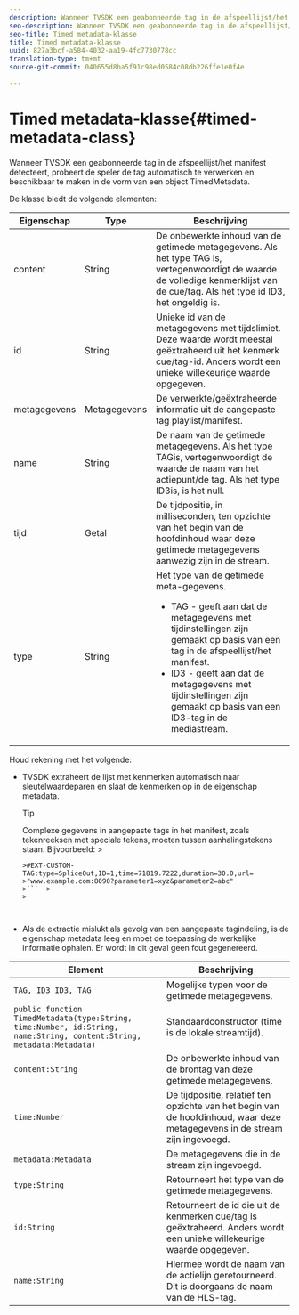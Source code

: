 ```yaml
---
description: Wanneer TVSDK een geabonneerde tag in de afspeellijst/het manifest detecteert, probeert de speler de tag automatisch te verwerken en beschikbaar te maken in de vorm van een object TimedMetadata.
seo-description: Wanneer TVSDK een geabonneerde tag in de afspeellijst/het manifest detecteert, probeert de speler de tag automatisch te verwerken en beschikbaar te maken in de vorm van een object TimedMetadata.
seo-title: Timed metadata-klasse
title: Timed metadata-klasse
uuid: 827a3bcf-a584-4032-aa19-4fc7730778cc
translation-type: tm+mt
source-git-commit: 040655d8ba5f91c98ed0584c08db226ffe1e0f4e

---
```



# Timed metadata-klasse{#timed-metadata-class}

Wanneer TVSDK een geabonneerde tag in de afspeellijst/het manifest detecteert, probeert de speler de tag automatisch te verwerken en beschikbaar te maken in de vorm van een object TimedMetadata.

De klasse biedt de volgende elementen:

<table id="table_FFC56AC5B1E04DA99C9309C0223ABA90"> 
 <thead> 
  <tr> 
   <th colname="col1" class="entry"> Eigenschap </th> 
   <th colname="col02" class="entry"> Type </th> 
   <th colname="col2" class="entry"> Beschrijving </th> 
  </tr>
 </thead>
 <tbody> 
  <tr> 
   <td colname="col1"><span class="codeph"> content</span> </td> 
   <td colname="col02"> String </td> 
   <td colname="col2"> De onbewerkte inhoud van de getimede metagegevens. Als het type TAG is, vertegenwoordigt de waarde de volledige kenmerklijst van de cue/tag. Als het type id ID3, het ongeldig is. </td> 
  </tr> 
  <tr> 
   <td colname="col1"><span class="codeph"> id</span> </td> 
   <td colname="col02"> String </td> 
   <td colname="col2"> Unieke id van de metagegevens met tijdslimiet. Deze waarde wordt meestal geëxtraheerd uit het kenmerk cue/tag-id. Anders wordt een unieke willekeurige waarde opgegeven. </td> 
  </tr> 
  <tr> 
   <td colname="col1"><span class="codeph"> metagegevens</span> </td> 
   <td colname="col02"> Metagegevens </td> 
   <td colname="col2"> De verwerkte/geëxtraheerde informatie uit de aangepaste tag playlist/manifest. </td> 
  </tr> 
  <tr> 
   <td colname="col1"><span class="codeph"> name</span> </td> 
   <td colname="col02"> String </td> 
   <td colname="col2">De naam van de getimede metagegevens. Als het type <span class="codeph"> TAG</span>is, vertegenwoordigt de waarde de naam van het actiepunt/de tag. Als het type <span class="codeph"> ID3</span>is, is het null. </td> 
  </tr> 
  <tr> 
   <td colname="col1"><span class="codeph"> tijd</span> </td> 
   <td colname="col02"> Getal </td> 
   <td colname="col2"> De tijdpositie, in milliseconden, ten opzichte van het begin van de hoofdinhoud waar deze getimede metagegevens aanwezig zijn in de stream. </td> 
  </tr> 
  <tr> 
   <td colname="col1"><span class="codeph"> type</span> </td> 
   <td colname="col02"> String </td> 
   <td colname="col2">Het type van de getimede meta-gegevens. 
    <ul id="ul_70FBFB33E9F846D8B38592560CCE9560"> 
     <li id="li_739D30561BFB4D9B97DF212E4880BA2C">TAG - geeft aan dat de metagegevens met tijdinstellingen zijn gemaakt op basis van een tag in de afspeellijst/het manifest. </li> 
     <li id="li_E785E1DEF1CC4D9DBE7764E5D05EFAFC">ID3 - geeft aan dat de metagegevens met tijdinstellingen zijn gemaakt op basis van een ID3-tag in de mediastream. </li> 
    </ul> </td> 
  </tr> 
 </tbody> 
</table>

<!--<a id="section_737CC47997F74F80A3C5C6171ADE120E"></a>-->

Houd rekening met het volgende:

* TVSDK extraheert de lijst met kenmerken automatisch naar sleutelwaardeparen en slaat de kenmerken op in de eigenschap metadata.

   >[!TIP]
   >
   >Complexe gegevens in aangepaste tags in het manifest, zoals tekenreeksen met speciale tekens, moeten tussen aanhalingstekens staan. Bijvoorbeeld:   >
   >
   >
   ```>
   >#EXT-CUSTOM-TAG:type=SpliceOut,ID=1,time=71819.7222,duration=30.0,url=
   >"www.example.com:8090?parameter1=xyz&parameter2=abc"
   >```  >
   >



* Als de extractie mislukt als gevolg van een aangepaste tagindeling, is de eigenschap metadata leeg en moet de toepassing de werkelijke informatie ophalen. Er wordt in dit geval geen fout gegenereerd.

| Element | Beschrijving |
|---|---|
| `TAG, ID3 ID3, TAG` | Mogelijke typen voor de getimede metagegevens. |
| `public function TimedMetadata(type:String, time:Number, id:String, name:String, content:String, metadata:Metadata)` | Standaardconstructor (time is de lokale streamtijd). |
| `content:String` | De onbewerkte inhoud van de brontag van deze getimede metagegevens. |
| `time:Number` | De tijdpositie, relatief ten opzichte van het begin van de hoofdinhoud, waar deze metagegevens in de stream zijn ingevoegd. |
| `metadata:Metadata` | De metagegevens die in de stream zijn ingevoegd. |
| `type:String` | Retourneert het type van de getimede metagegevens. |
| `id:String` | Retourneert de id die uit de kenmerken cue/tag is geëxtraheerd. Anders wordt een unieke willekeurige waarde opgegeven. |
| `name:String` | Hiermee wordt de naam van de actielijn geretourneerd. Dit is doorgaans de naam van de HLS-tag. |

